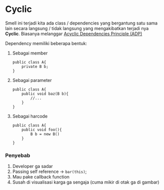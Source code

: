 # Cyclic

Smell ini terjadi kita ada class / dependencies yang bergantung satu sama lain secara langsung / tidak langsung yang mengakibatkan terjadi nya **Cyclic**. Biasanya melanggar [Acyclic Dependencies Principle (ADP)](https://en.wikipedia.org/wiki/Acyclic_dependencies_principle)

Dependency memiliki beberapa bentuk:
1. Sebagai member
    ```
    public class A{
        private B b;
    }
    ```
2. Sebagai parameter
    ```
    public class A{
        public void baz(B b){
            //...
        }
    }
    ```
3. Sebagai harcode
    ```
    public class A{
        public void foo(){
            B b = new B()
        }
    }
    ```

### Penyebab
1. Developer ga sadar
2. Passing self reference -> ``bar(this)``;
3. Mau pake callback function
4. Susah di visualisasi karga ga sengaja (cuma mikir di otak ga di gambar)
